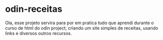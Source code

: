 # odin-receitas
Ola, esse projeto servira para por em pratica tudo que aprendi durante o curso de html do odin project, criando um site simples de receitas, usando links e diversos outros recursos.